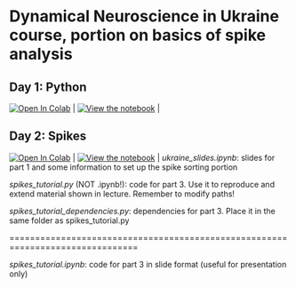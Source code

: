 # Dynamical Neuroscience in Ukraine course, portion on basics of spike analysis
  
## Day 1: Python
[![Open In Colab](https://colab.research.google.com/assets/colab-badge.svg)](https://colab.research.google.com/github/NeuromatchAcademy/course-content/blob/master/tutorials/W0D1_PythonWorkshop1/student/W0D1_Tutorial1.ipynb) | [![View the notebook](https://img.shields.io/badge/render-nbviewer-orange.svg)](https://nbviewer.jupyter.org/github/NeuromatchAcademy/course-content/blob/master/tutorials/W0D1_PythonWorkshop1/student/W0D1_Tutorial1.ipynb?flush_cache=true) |

## Day 2: Spikes
[![Open In Colab](https://colab.research.google.com/assets/colab-badge.svg)](https://colab.research.google.com/github/mmyros/dnu_course/blob/master/ukraine_slides.ipynb) | [![View the notebook](https://img.shields.io/badge/render-nbviewer-orange.svg)](https://nbviewer.jupyter.org/github/mmyros/dnu_course/blob/master/spikes_tutorial.ipynb?flush_cache=true) |
  _ukraine_slides.ipynb_: slides for part 1 and some information to set up the spike sorting portion
  
  _spikes_tutorial.py_ (NOT .ipynb!): code for part 3. Use it to reproduce and extend material shown in lecture. Remember to modify paths!

  _spikes_tutorial_dependencies.py_: dependencies for part 3. Place it in the same folder as spikes_tutorial.py
  
  ===============================================================================

  _spikes_tutorial.ipynb_: code for part 3 in slide format (useful for presentation only)
